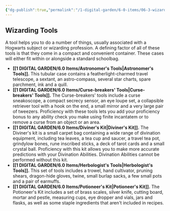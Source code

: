```yaml
---
{"dg-publish":true,"permalink":"/1-digital-garden/6-0-items/06-3-wizarding-tools/"}
---
```


## Wizarding Tools

A tool helps you to do a number of things, usually associated with a Hogwarts subject or wizarding profession. A defining factor of all of these tools is that they come in a compact and convenient container. These cases will either fit within or alongside a standard schoolbag.

* **[[1 DIGITAL GARDEN/6.0 Items/Astronomer's Tools\|Astronomer's Tools]].** This tubular case contains a featherlight-charmed travel telescope, a sextant, an astro-compass, several star charts, spare parchment, ink and a quill.
* **[[1 DIGITAL GARDEN/6.0 Items/Curse-breakers' Tools\|Curse-breakers' Tools]].** The Curse-breakers' tools include a curse sneakoscope, a compact secrecy sensor, an eye loupe set, a collapsible retriever tool with a hook on the end, a small mirror and a very large pair of tweezers. Proficiency with these tools lets you add your proficiency bonus to any ability check you make using finite incantatem or to remove a curse from an object or an area.
* **[[1 DIGITAL GARDEN/6.0 Items/Diviner's Kit\|Diviner's Kit]].** The Diviner's kit is a small carpet bag containing a wide range of divination equipment, including tea leaves, a tea cup and saucer, a travel tea pot, grindylow bones, rune inscribed sticks, a deck of tarot cards and a small crystal ball. Proficiency with this kit allows you to make more accurate predictions with your Divination Abilities. Divination Abilities cannot be performed without this kit.
* **[[1 DIGITAL GARDEN/6.0 Items/Herbologist's Tools\|Herbologist's Tools]].** This set of tools includes a trowel, hand cultivator, pruning shears, dragon-hide gloves, twine, small burlap sacks, a few small pots and a pair of earmuffs.
* **[[1 DIGITAL GARDEN/6.0 Items/Potioneer's Kit\|Potioneer's Kit]].** The Potioneer's Kit includes a set of brass scales, silver knife, cutting board, mortar and pestle, measuring cups, eye dropper and vials, jars and flasks, as well as some staple ingredients that aren't included in recipes.